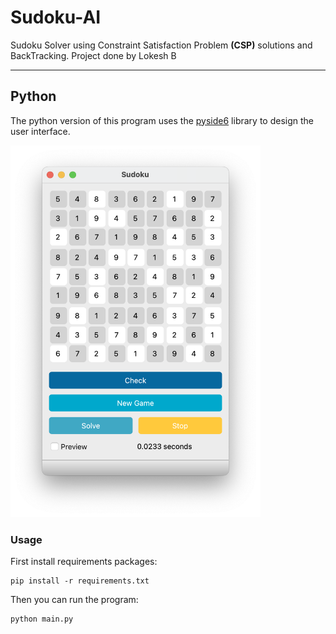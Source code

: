 # Sudoku-AI

Sudoku Solver using Constraint Satisfaction Problem **(CSP)** solutions and BackTracking.
Project done by Lokesh B

---

## Python
The python version of this program uses the [pyside6](https://wiki.qt.io/Qt_for_Python) library to design the user interface.

<img src="assets/ScreenShot.png" alt="ScreenShot" width="400"/>


### Usage
First install requirements packages:
```
pip install -r requirements.txt
```

Then you can run the program:
```
python main.py
```
